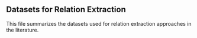 ## Datasets for Relation Extraction 

This file summarizes the datasets used for relation extraction approaches in the literature.


